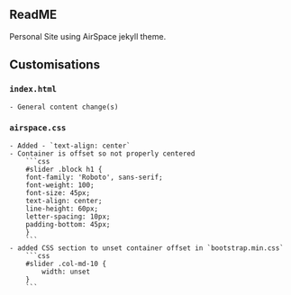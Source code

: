 ## ReadME
Personal Site using AirSpace jekyll theme.

## Customisations
### `index.html`
    - General content change(s)
### `airspace.css`
    - Added - `text-align: center`
    - Container is offset so not properly centered
        ```css
        #slider .block h1 {
        font-family: 'Roboto', sans-serif;
        font-weight: 100;
        font-size: 45px;
        text-align: center;
        line-height: 60px;
        letter-spacing: 10px;
        padding-bottom: 45px;
        }
        ```
    - added CSS section to unset container offset in `bootstrap.min.css`
        ```css
        #slider .col-md-10 {
            width: unset
        }
        ```